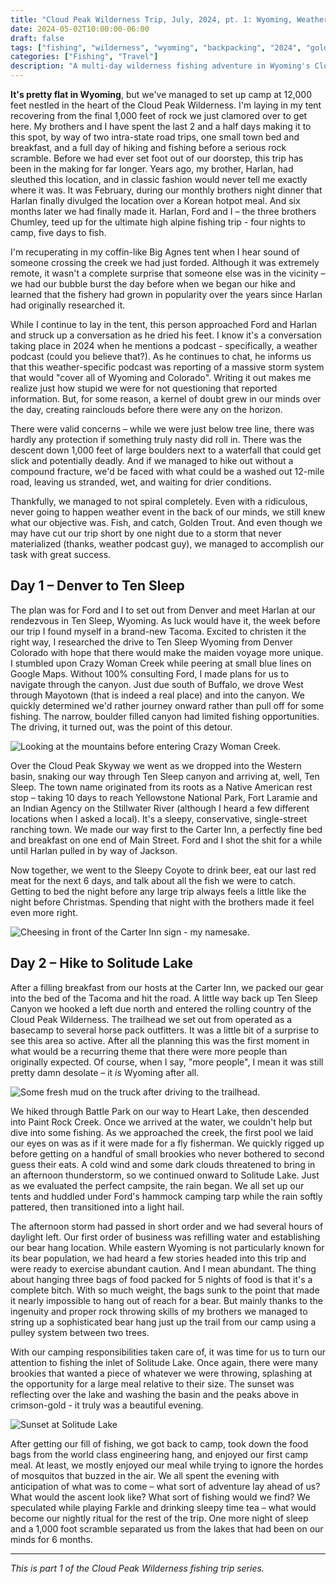 ```yaml
---
title: "Cloud Peak Wilderness Trip, July, 2024, pt. 1: Wyoming, Weather and Worries"
date: 2024-05-02T10:00:00-06:00
draft: false
tags: ["fishing", "wilderness", "wyoming", "backpacking", "2024", "golden trout", "brothers"]
categories: ["Fishing", "Travel"]
description: "A multi-day wilderness fishing adventure in Wyoming's Cloud Peak Wilderness."
---
```


**It's pretty flat in Wyoming**, but we've managed to set up camp at 12,000 feet nestled in the heart of the Cloud Peak Wilderness. I'm laying in my tent recovering from the final 1,000 feet of rock we just clamored over to get here. My brothers and I have spent the last 2 and a half days making it to this spot, by way of two intra-state road trips, one small town bed and breakfast, and a full day of hiking and fishing before a serious rock scramble. Before we had ever set foot out of our doorstep, this trip has been in the making for far longer. Years ago, my brother, Harlan, had sleuthed this location, and in classic fashion would never tell me exactly where it was. It was February, during our monthly brothers night dinner that Harlan finally divulged the location over a Korean hotpot meal. And six months later we had finally made it. Harlan, Ford and I – the three brothers Chumley, teed up for the ultimate high alpine fishing trip - four nights to camp, five days to fish.

I'm recuperating in my coffin-like Big Agnes tent when I hear sound of someone crossing the creek we had just forded. Although it was extremely remote, it wasn't a complete surprise that someone else was in the vicinity – we had our bubble burst the day before when we began our hike and learned that the fishery had grown in popularity over the years since Harlan had originally researched it.

While I continue to lay in the tent, this person approached Ford and Harlan and struck up a conversation as he dried his feet. I know it's a conversation taking place in 2024 when he mentions a podcast - specifically, a weather podcast (could you believe that?). As he continues to chat, he informs us that this weather-specific podcast was reporting of a massive storm system that would "cover all of Wyoming and Colorado". Writing it out makes me realize just how stupid we were for not questioning that reported information. But, for some reason, a kernel of doubt grew in our minds over the day, creating rainclouds before there were any on the horizon.

There were valid concerns – while we were just below tree line, there was hardly any protection if something truly nasty did roll in. There was the descent down 1,000 feet of large boulders next to a waterfall that could get slick and potentially deadly. And if we managed to hike out without a compound fracture, we'd be faced with what could be a washed out 12-mile road, leaving us stranded, wet, and waiting for drier conditions.

Thankfully, we managed to not spiral completely. Even with a ridiculous, never going to happen weather event in the back of our minds, we still knew what our objective was. Fish, and catch, Golden Trout. And even though we may have cut our trip short by one night due to a storm that never materialized (thanks, weather podcast guy), we managed to accomplish our task with great success.

## Day 1 – Denver to Ten Sleep

The plan was for Ford and I to set out from Denver and meet Harlan at our rendezvous in Ten Sleep, Wyoming. As luck would have it, the week before our trip I found myself in a brand-new Tacoma. Excited to christen it the right way, I researched the drive to Ten Sleep Wyoming from Denver Colorado with hope that there would make the maiden voyage more unique. I stumbled upon Crazy Woman Creek while peering at small blue lines on Google Maps. Without 100% consulting Ford, I made plans for us to navigate through the canyon. Just due south of Buffalo, we drove West through Mayotown (that is indeed a real place) and into the canyon. We quickly determined we'd rather journey onward rather than pull off for some fishing. The narrow, boulder filled canyon had limited fishing opportunities. The driving, it turned out, was the point of this detour.

![Looking at the mountains before entering Crazy Woman Creek.](/images/posts/cloud-peak-wilderness/crazy-woman-creek.jpg)

Over the Cloud Peak Skyway we went as we dropped into the Western basin, snaking our way through Ten Sleep canyon and arriving at, well, Ten Sleep. The town name originated from its roots as a Native American rest stop – taking 10 days to reach Yellowstone National Park, Fort Laramie and an Indian Agency on the Stillwater River (although I heard a few different locations when I asked a local). It's a sleepy, conservative, single-street ranching town. We made our way first to the Carter Inn, a perfectly fine bed and breakfast on one end of Main Street. Ford and I shot the shit for a while until Harlan pulled in by way of Jackson.

Now together, we went to the Sleepy Coyote to drink beer, eat our last red meat for the next 6 days, and talk about all the fish we were to catch. Getting to bed the night before any large trip always feels a little like the night before Christmas. Spending that night with the brothers made it feel even more right.

![Cheesing in front of the Carter Inn sign - my namesake.](/images/posts/cloud-peak-wilderness/carter-inn.jpg)

## Day 2 – Hike to Solitude Lake

After a filling breakfast from our hosts at the Carter Inn, we packed our gear into the bed of the Tacoma and hit the road. A little way back up Ten Sleep Canyon we hooked a left due north and entered the rolling country of the Cloud Peak Wilderness. The trailhead we set out from operated as a basecamp to several horse pack outfitters. It was a little bit of a surprise to see this area so active. After all the planning this was the first moment in what would be a recurring theme that there were more people than originally expected. Of course, when I say, "more people", I mean it was still pretty damn desolate – it *is* Wyoming after all.

![Some fresh mud on the truck after driving to the trailhead.](/images/posts/cloud-peak-wilderness/tacoma-mud.jpg)

We hiked through Battle Park on our way to Heart Lake, then descended into Paint Rock Creek. Once we arrived at the water, we couldn't help but dive into some fishing. As we approached the creek, the first pool we laid our eyes on was as if it were made for a fly fisherman. We quickly rigged up before getting on a handful of small brookies who never bothered to second guess their eats. A cold wind and some dark clouds threatened to bring in an afternoon thunderstorm, so we continued onward to Solitude Lake. Just as we evaluated the perfect campsite, the rain began. We all set up our tents and huddled under Ford's hammock camping tarp while the rain softly pattered, then transitioned into a light hail.

The afternoon storm had passed in short order and we had several hours of daylight left. Our first order of business was refilling water and establishing our bear hang location. While eastern Wyoming is not particularly known for its bear population, we had heard a few stories headed into this trip and were ready to exercise abundant caution. And I mean abundant. The thing about hanging three bags of food packed for 5 nights of food is that it's a complete bitch. With so much weight, the bags sunk to the point that made it nearly impossible to hang out of reach for a bear. But mainly thanks to the ingenuity and proper rock throwing skills of my brothers we managed to string up a sophisticated bear hang just up the trail from our camp using a pulley system between two trees.

With our camping responsibilities taken care of, it was time for us to turn our attention to fishing the inlet of Solitude Lake. Once again, there were many brookies that wanted a piece of whatever we were throwing, splashing at the opportunity for a large meal relative to their size. The sunset was reflecting over the lake and washing the basin and the peaks above in crimson-gold - it truly was a beautiful evening.

![Sunset at Solitude Lake](/images/posts/cloud-peak-wilderness/solitude-sunset.jpg)

After getting our fill of fishing, we got back to camp, took down the food bags from the world class engineering hang, and enjoyed our first camp meal. At least, we mostly enjoyed our meal while trying to ignore the hordes of mosquitos that buzzed in the air. We all spent the evening with anticipation of what was to come – what sort of adventure lay ahead of us? What would the ascent look like? What sort of fishing would we find? We speculated while playing Farkle and drinking sleepy time tea – what would become our nightly ritual for the rest of the trip. One more night of sleep and a 1,000 foot scramble separated us from the lakes that had been on our minds for 6 months.

---

*This is part 1 of the Cloud Peak Wilderness fishing trip series.* 